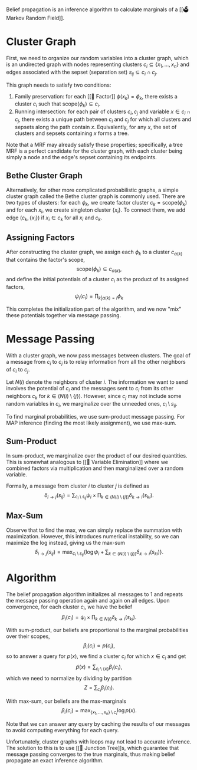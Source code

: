 Belief propagation is an inference algorithm to calculate marginals of a [[🗳️ Markov Random Field]].

# Cluster Graph
First, we need to organize our random variables into a cluster graph, which is an undirected graph with nodes representing clusters $c_i \subseteq \{ x_1, \ldots, x_n \}$ and edges associated with the sepset (separation set) $s_{ij} \subseteq c_i \cap c_j$.

This graph needs to satisfy two conditions:
1. Family preservation: for each [[🍪 Factor]] $\phi(x_k) = \phi_k$, there exists a cluster $c_i$ such that $\text{scope}(\phi_k) \subseteq c_i$.
2. Running intersection: for each pair of clusters $c_i, c_j$ and variable $x \in c_i \cap c_j$, there exists a unique path between $c_i$ and $c_j$ for which all clusters and sepsets along the path contain $x$. Equivalently, for any $x$, the set of clusters and sepsets containing $x$ forms a tree.

Note that a MRF may already satisfy these properties; specifically, a tree MRF is a perfect candidate for the cluster graph, with each cluster being simply a node and the edge's sepset containing its endpoints.

## Bethe Cluster Graph
Alternatively, for other more complicated probabilistic graphs, a simple cluster graph called the Bethe cluster graph is commonly used. There are two types of clusters: for each $\phi_k$, we create factor cluster $c_k = \text{scope}(\phi_k)$ and for each $x_i$, we create singleton cluster $\{ x_i \}$. To connect them, we add edge $(c_k, \{ x_ i \})$ if $x_i \in c_k$ for all $x_i$ and $c_k$.

## Assigning Factors
After constructing the cluster graph, we assign each $\phi_k$ to a cluster $c_{\alpha(k)}$ that contains the factor's scope, 
$$
\text{scope}(\phi_k) \subseteq c_{\alpha(k)},
$$
 and define the initial potentials of a cluster $c_i$ as the product of its assigned factors, 
$$
\psi_i(c_i) = \prod_{k \vert \alpha(k) = i} \phi_k
$$


This completes the initialization part of the algorithm, and we now "mix" these potentials together via message passing.

# Message Passing
With a cluster graph, we now pass messages between clusters. The goal of a message from $c_i$ to $c_j$ is to relay information from all the other neighbors of $c_i$ to $c_j$.

Let $N(i)$ denote the neighbors of cluster $i$. The information we want to send involves the potential of $c_i$ and the messages sent to $c_i$ from its other neighbors $c_k$ for $k \in (N(i) \setminus \{ j \})$. However, since $c_j$ may not include some random variables in $c_i$, we marginalize over the unneeded ones, $c_i \setminus s_{ij}$.

To find marginal probabilities, we use sum-product message passing. For MAP inference (finding the most likely assignment), we use max-sum.

## Sum-Product
In sum-product, we marginalize over the product of our desired quantities. This is somewhat analogous to [[🔫 Variable Elimination]] where we combined factors via multiplication and then marginalized over a random variable.

Formally, a message from cluster $i$ to cluster $j$ is defined as 
$$
\delta_{i \rightarrow j} (s_{ij}) = \sum_{c_i \setminus s_{ij}} \psi_i \times \prod_{k \in (N(i) \setminus \{ j \})} \delta_{k \rightarrow i}(s_{ki}).
$$


## Max-Sum
Observe that to find the max, we can simply replace the summation with maximization. However, this introduces numerical instability, so we can maximize the log instead, giving us the max-sum 
$$
\delta_{i \rightarrow j}(s_{ij}) = \max_{c_i \setminus s_{ij}} \left\{ \log \psi_i + \sum_{k \in (N(i) \setminus \{ j \})} \delta_{k \rightarrow i}(s_{ki}) \right\}.
$$


# Algorithm
The belief propagation algorithm initializes all messages to $1$ and repeats the message passing operation again and again on all edges. Upon convergence, for each cluster $c_i$, we have the belief 
$$
\beta_i(c_i) = \psi_i \times \prod_{k \in N(i)} \delta_{k \rightarrow i}(s_{ki}).
$$


With sum-product, our beliefs are proportional to the marginal probabilities over their scopes, 
$$
\beta_i (c_i) \propto  p(c_i),
$$
 so to answer a query for $p(x)$, we find a cluster $c_i$ for which $x \in c_i$ and get 
$$
\tilde{p}(x) = \sum_{c_i \setminus \{ x \}} \beta_i (c_i),
$$
 which we need to normalize by dividing by partition 
$$
Z = \sum_{c_i}\beta_i(c_i).
$$


With max-sum, our beliefs are the max-marginals 
$$
\beta_i(c_i) = \max_{\{ x_1, \ldots, x_n \} \setminus c_i} \log p(x).
$$


Note that we can answer any query by caching the results of our messages to avoid computing everything for each query.

Unfortunately, cluster graphs with loops may not lead to accurate inference. The solution to this is to use [[🌲 Junction Tree]]s, which guarantee that message passing converges to the true marginals, thus making belief propagate an exact inference algorithm.